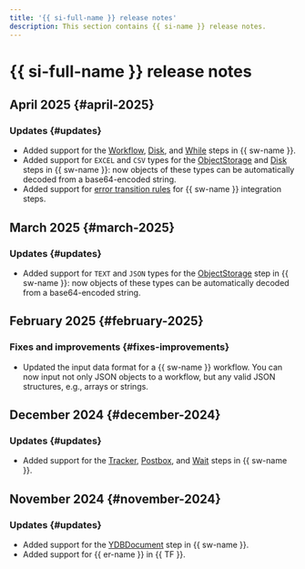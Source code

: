```yaml
---
title: '{{ si-full-name }} release notes'
description: This section contains {{ si-name }} release notes.
---
```


# {{ si-full-name }} release notes

## April 2025 {#april-2025}

### Updates {#updates}

* Added support for the [Workflow](concepts/workflows/yawl/integration/workflow.md), [Disk](concepts/workflows/yawl/integration/disk.md), and [While](concepts/workflows/yawl/management/while.md) steps in {{ sw-name }}.
* Added support for `EXCEL` and `CSV` types for the [ObjectStorage](concepts/workflows/yawl/integration/objectstorage.md) and [Disk](concepts/workflows/yawl/integration/disk.md) steps in {{ sw-name }}: now objects of these types can be automatically decoded from a base64-encoded string.
* Added support for [error transition rules](concepts/workflows/yawl/index.md#catchrule) for {{ sw-name }} integration steps.

## March 2025 {#march-2025}

### Updates {#updates}

* Added support for `TEXT` and `JSON` types for the [ObjectStorage](concepts/workflows/yawl/integration/objectstorage.md) step in {{ sw-name }}: now objects of these types can be automatically decoded from a base64-encoded string.

## February 2025 {#february-2025}

### Fixes and improvements {#fixes-improvements}

* Updated the input data format for a {{ sw-name }} workflow. You can now input not only JSON objects to a workflow, but any valid JSON structures, e.g., arrays or strings.

## December 2024 {#december-2024}

### Updates {#updates}

* Added support for the [Tracker](concepts/workflows/yawl/integration/tracker.md), [Postbox](concepts/workflows/yawl/integration/postbox.md), and [Wait](concepts/workflows/yawl/management/wait.md) steps in {{ sw-name }}.

## November 2024 {#november-2024}

### Updates {#updates}

* Added support for the [YDBDocument](concepts/workflows/yawl/integration/ydbdocument.md) step in {{ sw-name }}.
* Added support for {{ er-name }} in {{ TF }}.
